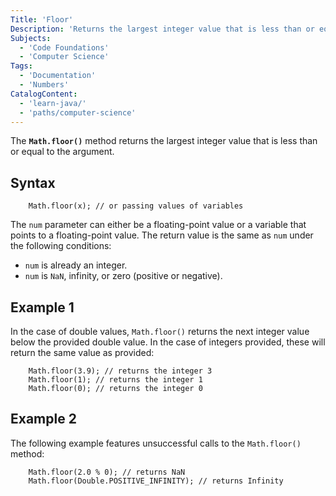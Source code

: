 ```yaml
---
Title: 'Floor'
Description: 'Returns the largest integer value that is less than or equal to the argument. When the provided value is either an integer, zero, not a number, or positive or negative infinity.'
Subjects:
  - 'Code Foundations'
  - 'Computer Science'
Tags: 
  - 'Documentation'
  - 'Numbers'
CatalogContent: 
  - 'learn-java/'
  - 'paths/computer-science'
---
```


The **`Math.floor()`** method returns the largest integer value that is less than or equal to the argument.

## Syntax

```pseudo
    Math.floor(x); // or passing values of variables
```

The `num` parameter can either be a floating-point value or a variable that points to a floating-point value. The return value is the same as `num` under the following conditions:

- `num` is already an integer.
- `num` is `NaN`, infinity, or zero (positive or negative).

## Example 1

In the case of double values, `Math.floor()` returns the next integer value below the provided double value. In the case of integers provided, these will return the same value as provided:

```pseudo
    Math.floor(3.9); // returns the integer 3
    Math.floor(1); // returns the integer 1
    Math.floor(0); // returns the integer 0
```

## Example 2

The following example features unsuccessful calls to the `Math.floor()` method:

```pseudo
    Math.floor(2.0 % 0); // returns NaN
    Math.floor(Double.POSITIVE_INFINITY); // returns Infinity
```

